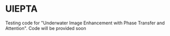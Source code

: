 # UIEPTA
Testing code for "Underwater Image Enhancement with Phase Transfer and Attention".
Code will be provided soon
